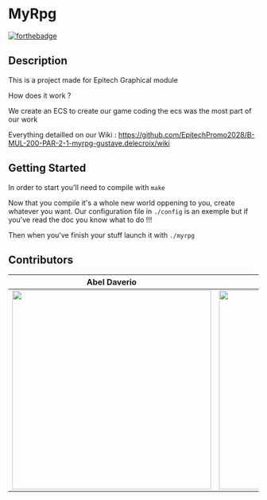 # MyRpg
[![forthebadge](https://forthebadge.com/images/featured/featured-built-with-love.svg)](https://forthebadge.com)

## Description

This is a project made for Epitech Graphical module

How does it work ?

We create an ECS to create our game coding the ecs was the most part of our work

Everything detailled on our Wiki : https://github.com/EpitechPromo2028/B-MUL-200-PAR-2-1-myrpg-gustave.delecroix/wiki

## Getting Started
In order to start you'll need to compile with ```make```

Now that you compile it's a whole new world oppening to you, create whatever you want. Our configuration file in ```./config``` is an exemple but if you've read the doc you know what to do !!!

Then when you've finish your stuff launch it with ```./myrpg```

## Contributors
| Abel Daverio                                             | Gustave Delecroix                                       | Gauthier Fagot                                                  | Yannis Kernoua                                                                                     |
|-----------------------------------------------------------|---------------------------------------------------------|--------------------------------------------------------------|----------------------------------------------------------------|
| <img src="https://github.com/abeldaverio.png" width="400em"/> | <img src="https://github.com/57ave.png" width="400em"/> | <img src="https://github.com/gauthierfagot.png" width="400em"/> | <img src="https://github.com/Yanis897349.png" width="400em"/> |

